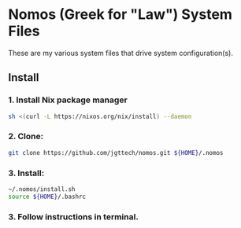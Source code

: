 # Nomos (Greek for "Law") System Files

These are my various system files that drive system configuration(s).

## Install

### 1. Install Nix package manager

```bash
sh <(curl -L https://nixos.org/nix/install) --daemon
```

### 2. Clone:

```bash
git clone https://github.com/jgttech/nomos.git ${HOME}/.nomos
```

### 3. Install:

```bash
~/.nomos/install.sh
source ${HOME}/.bashrc
```

### 3. Follow instructions in terminal.
